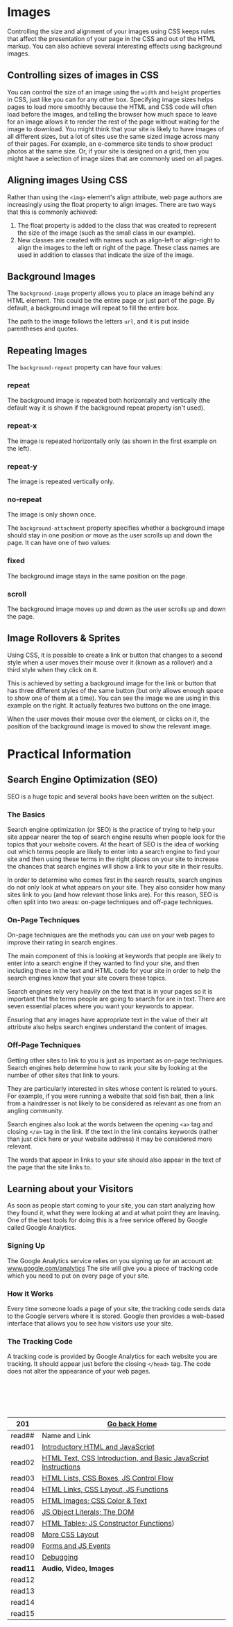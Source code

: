 # Images

Controlling the size and alignment of your images using CSS keeps rules that affect the presentation of your page in the CSS and out of the HTML markup. You can also achieve several interesting effects using background images.

## Controlling sizes of images in CSS

You can control the size of an image using the `width` and `height` properties in CSS, just like you can for any other box.
Specifying image sizes helps pages to load more smoothly because the HTML and CSS code will often load before the images, and telling the browser how much space to leave for an image allows it to render the rest of the page without waiting for the image to download.
You might think that your site is likely to have images of all different sizes, but a lot of sites use the same sized image across many of their pages.
For example, an e-commerce site tends to show product photos at the same size. Or, if your site is designed on a grid, then you might have a selection of image sizes that are commonly used on all pages.


## Aligning images Using CSS

Rather than using the `<img>` element's align attribute, web page authors are increasingly using the float property to align
images. There are two ways that this is commonly achieved:
1. The float property is added to the class that was created to represent the size of the image (such as the small class in our example).
2. New classes are created with names such as align-left or align-right to align the images to the left or right of the page.
These class names are used in addition to classes that indicate the size of the image.

## Background Images

The `background-image` property allows you to place an image behind any HTML element. This could be the entire page or just part of the page. By default, a background image will repeat to fill the entire box.

The path to the image follows the letters `url`, and it is put inside parentheses and quotes.

## Repeating Images

The `background-repeat` property can have four values:

### repeat
The background image is repeated both horizontally and vertically (the default way it is shown if the background repeat property isn't used).

### repeat-x
The image is repeated horizontally only (as shown in the first example on the left).

### repeat-y
The image is repeated vertically only.

### no-repeat
The image is only shown once.


The `background-attachment` property specifies whether a background image should stay in one position or move as the user
scrolls up and down the page. It can have one of two values:

### fixed
The background image stays in the same position on the page.

### scroll
The background image moves up and down as the user scrolls up and down the page.

## Image Rollovers & Sprites

Using CSS, it is possible to create a link or button that changes to a second style when a user moves their mouse over it (known as a rollover) and a third style when they click on it.

This is achieved by setting a background image for the link or button that has three different styles of the same button (but
only allows enough space to show one of them at a time). You can see the image we are using in this example on the right. It actually features two buttons on the one image.

When the user moves their mouse over the element, or clicks on it, the position of the background image is moved to show the relevant image.


# Practical Information

## Search Engine Optimization (SEO)
SEO is a huge topic and several books have been written on the subject.

### The Basics
Search engine optimization (or SEO) is the practice of trying to help your site appear nearer the top of search engine results when people look for the topics that your website covers.
At the heart of SEO is the idea of working out which terms people are likely to enter into a search engine to find your site and then using these terms in the right places on your site to increase the chances that search engines will show a link to your site in their results.

In order to determine who comes first in the search results, search engines do not only look at what appears on your site. They also consider how many sites link to you (and how relevant those links are). For this reason, SEO is often split into two areas: on-page techniques and off-page techniques.


### On-Page Techniques
On-page techniques are the methods you can use on your
web pages to improve their rating in search engines.

The main component of this is looking at keywords that people are likely to enter into a search engine if they wanted to find your site, and then including these in the text and HTML code for your site in order to help the search engines know that your site covers these topics.

Search engines rely very heavily on the text that is in your pages so it is important that the terms people are going to search for are in text. There are seven essential places where you want your keywords to appear.

Ensuring that any images have appropriate text in the value of their alt attribute also helps search engines understand the content of images. 

### Off-Page Techniques
Getting other sites to link to you is just as important as on-page techniques. Search engines help determine how to rank your site by looking at the number of other sites that link to yours.

They are particularly interested in sites whose content is related to yours. For example, if you were running a website that sold fish bait, then a link from a hairdresser is not likely to be considered as relevant as one from an angling community.

Search engines also look at the words between the opening `<a>` tag and closing `</a>` tag in the link. If the text in the link contains keywords (rather than just click here or your website address) it may be considered more relevant.

The words that appear in links to your site should also appear in the text of the page that the site links to.

## Learning about your Visitors

As soon as people start coming to your site, you can start analyzing how they found it, what they were looking at and at what point they are leaving. One of the best tools for doing this is a free service offered by Google called Google Analytics.

### Signing Up
The Google Analytics service relies on you signing up for an account at:
www.google.com/analytics
The site will give you a piece of tracking code which you need to put on every page of your site.

### How it Works
Every time someone loads a page of your site, the tracking code sends data to the Google servers where it is stored. Google then provides a web-based interface that allows you to see how visitors use your site.

### The Tracking Code
A tracking code is provided by Google Analytics for each website you are tracking. It should appear just before the closing `</head>` tag. The code does not alter the appearance of your web pages.









<br/><br/> 
<br/><br/>  



|201| [Go back Home](https://suhaib-ersan.github.io/reading-notes/) |
|-|-|
| read## | Name and Link |
| read01 | [Introductory HTML and JavaScript](https://suhaib-ersan.github.io/reading-notes/201/read01) |
| read02 | [HTML Text, CSS Introduction, and Basic JavaScript Instructions](https://suhaib-ersan.github.io/reading-notes/201/read02) |
| read03 | [HTML Lists, CSS Boxes, JS Control Flow](https://suhaib-ersan.github.io/reading-notes/201/read03) |
| read04 | [HTML Links, CSS Layout, JS Functions](https://suhaib-ersan.github.io/reading-notes/201/read04) |
| read05 | [HTML Images; CSS Color & Text](https://suhaib-ersan.github.io/reading-notes/201/read05) |
| read06 | [JS Object Literals; The DOM](https://suhaib-ersan.github.io/reading-notes/201/read06) |
| read07 | [HTML Tables; JS Constructor Functions](https://suhaib-ersan.github.io/reading-notes/201/read07)) |
| read08 | [More CSS Layout](https://suhaib-ersan.github.io/reading-notes/201/read08) |
| read09 | [Forms and JS Events](https://suhaib-ersan.github.io/reading-notes/201/read09) |
| read10 | [Debugging](https://suhaib-ersan.github.io/reading-notes/201/read10) |
| **read11** | **Audio, Video, Images** |
| read12 | [](https://suhaib-ersan.github.io/reading-notes/201/read12) |
| read13 | [](https://suhaib-ersan.github.io/reading-notes/201/read13) |
| read14 | [](https://suhaib-ersan.github.io/reading-notes/201/read14) |
| read15 | [](https://suhaib-ersan.github.io/reading-notes/201/read15) |